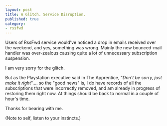 ```yaml
---
layout: post
title: A Glitch. Service Disruption.
published: true
category:
- rssfwd
---
```

Users of RssFwd service would've noticed a drop in emails received over the weekend, and yes, something was wrong. Mainly the new bounced-mail handler was over-zealous causing quite a lot of unnecessary subscription suspension.

I am very sorry for the glitch.

But as the Playstation executive said in The Apprentice, "_Don't be sorry, just make it right_".... so the "good news" is, I do have records of all the subscriptions that were incorrectly removed, and am already in progress of restoring them right now. At things should be back to normal in a couple of hour's time.

Thanks for bearing with me.

(Note to self, listen to your instincts.)

